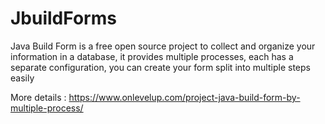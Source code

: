 # JbuildForms

Java Build Form is a free open source project to collect and organize your information in a database, it provides multiple processes, each has a separate configuration, you can create your form split into multiple steps easily


More details : https://www.onlevelup.com/project-java-build-form-by-multiple-process/
